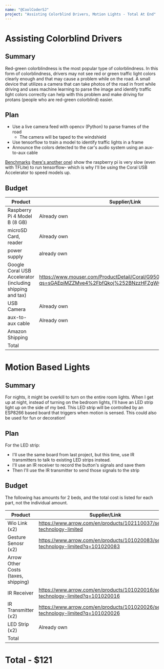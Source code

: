 ```yaml
---
name: "@CoolCoderSJ"
project: "Assisting Colorblind Drivers, Motion Lights - Total At End"
---
```


# Assisting Colorblind Drivers

## Summary

Red-green colorblindness is the most popular type of colorblindness. In this form of colorblindness, drivers may not see red or green traffic light colors clearly enough and that may cause a problem while on the road. A small device that utilizes a camera that can take photos of the road in front while driving and uses machine learning to parse the image and identify traffic light colors correctly can help with this problem and make driving for protans (people who are red-green colorblind) easier.

## Plan

- Use a live camera feed with opencv (Python) to parse frames of the road
    - The camera will be taped to the windshield
- Use tensorflow to train a model to identify traffic lights in a frame
- Announce the colors detected to the car's audio system using an aux-to-aux cable

[Benchmarks](https://www.hackster.io/news/benchmarking-tensorflow-and-tensorflow-lite-on-the-raspberry-pi-43f51b796796) ([here's another one](https://qengineering.eu/deep-learning-with-raspberry-pi-and-alternatives.html#imPageRow_9)) show the raspberry pi is very slow (even with TFLite) to run tensorflow- which is why I'll be using the Coral USB Accelerator to speed models up.

## Budget

| Product         | Supplier/Link                         | Cost   |
| --------------- | ------------------------------------- | ------ |
| Raspberry Pi 4 Model B (8 GB)   | Already own | $0  |
| microSD Card, reader | Already own | $0 |
| power supply | already own | $0 |
| Google Coral USB Accelerator (including shipping and tax) | https://www.mouser.com/ProductDetail/Coral/G950-01456-01?qs=sGAEpiMZZMve4%2FbfQkoj%252BNzzHFZgWGqIphwvwTL5xvk%3D | $73.82 |
| USB Camera | Already own | $0 |
| aux-to-aux cable | Already own | $0 |
| Amazon Shipping | | Free |
| Total           |                                       | $73.82 |


# Motion Based Lights

## Summary

For nights, it might be overkill to turn on the entire room lights. When I get up at night, instead of turning on the bedroom lights, I'll have an LED strip light up on the side of my bed. This LED strip will be controlled by an ESP8266 based board that triggers when motion is sensed. This could also be used for fun or decoration!

## Plan
For the LED strip:
- I'll use the same board from last project, but this time, use IR transmitters to talk to existing LED strips instead. 
- I'll use an IR receiver to record the button's signals and save them
- Then I'll use the IR transmitter to send those signals to the strip

## Budget

The following has amounts for 2 beds, and the total cost is listed for each part, not the individual amount.

| Product | Supplier/Link | Cost |
| --------------- | ------------------------------------- | ------ |
| Wio Link (x2) | https://www.arrow.com/en/products/102110037/seeed-technology-limited | $13.92 |
| Gesture Senosr (x2) | https://www.arrow.com/en/products/101020083/seeed-technology-limited?q=101020083 | $22.02 |
| Arrow Other Costs (taxes, shipping) | | Free |
| IR Receiver | https://www.arrow.com/en/products/101020016/seeed-technology-limited?q=101020016 | $3.76 |
| IR Transmitter (x2) | https://www.arrow.com/en/products/101020026/seeed-technology-limited?q=101020026 | $7.48 |
| LED Strip (x2) | Already own | $0 |
| Total | | $47.18 |


# Total - $121
